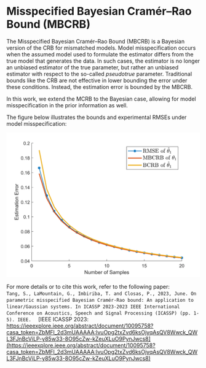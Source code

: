 # Misspecified Bayesian Cramér–Rao Bound (MBCRB)

The Misspecified Bayesian Cramér–Rao Bound (MBCRB) is a Bayesian version of the CRB for mismatched models. Model misspecification occurs when the assumed model used to formulate the estimator differs from the true model that generates the data. In such cases, the estimator is no longer an unbiased estimator of the true parameter, but rather an unbiased estimator with respect to the so-called *pseudotrue* parameter. Traditional bounds like the CRB are not effective in lower bounding the error under these conditions. Instead, the estimation error is bounded by the MBCRB.  

In this work, we extend the MCRB to the Bayesian case, allowing for model misspecification in the prior information as well.  

The figure below illustrates the bounds and experimental RMSEs under model misspecification:  
  
<img src="figs/RMSEvsMBCRBvsBCRB_N.png" alt="RMSE vs Bounds" width="600"/>  

For more details or to cite this work, refer to the following paper:  
	```
	Tang, S., LaMountain, G., Imbiriba, T. and Closas, P.,
	2023, June. On parametric misspecified Bayesian Cramér-Rao bound: An application to linear/Gaussian systems. In ICASSP 2023-2023 IEEE International Conference on Acoustics, Speech and Signal Processing (ICASSP) (pp. 1-5). IEEE.  
	```
	[IEEE ICASSP 2023: https://ieeexplore.ieee.org/abstract/document/10095758?casa_token=ZbMFl_2d3mUAAAAA:IvuOpg2txZvd6ksOjyqAsQV8Wwck_QWL3FJnBcViLP-y85w33-8O95cZw-kZeuXLuO9PynJwcs8](https://ieeexplore.ieee.org/abstract/document/10095758?casa_token=ZbMFl_2d3mUAAAAA:IvuOpg2txZvd6ksOjyqAsQV8Wwck_QWL3FJnBcViLP-y85w33-8O95cZw-kZeuXLuO9PynJwcs8)
 
